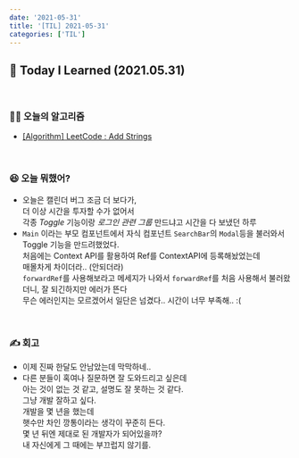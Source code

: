 ```yaml
---
date: '2021-05-31'
title: '[TIL] 2021-05-31'
categories: ['TIL']
---
```


## 🚀 Today I Learned (2021.05.31)

<br/>

### **👨‍💻 오늘의 알고리즘**

-   [\[Algorithm\] LeetCode : Add Strings](https://17-sss.github.io/2021-05-31-AddStrings)

<br/>

### **😆 오늘 뭐했어?**

-   오늘은 캘린더 버그 조금 더 보다가,  
    더 이상 시간을 투자할 수가 없어서  
    각종 _Toggle_ 기능이랑 _로그인 관련 그룹_ 만드냐고 시간을 다 보냈던 하루  
-   `Main` 이라는 부모 컴포넌트에서 자식 컴포넌트 `SearchBar`의 `Modal`등을 불러와서 Toggle 기능을 만드려했었다.  
    처음에는 Context API를 활용하여 Ref를 ContextAPI에 등록해놨었는데  
    매몰차게 차이더라.. (안되더라)  
    `forwardRef`를 사용해보라고 메세지가 나와서 `forwardRef`를 처음 사용해서 불러왔더니, 잘 되긴하지만 에러가 뜬다  
    무슨 에러인지는 모르겠어서 일단은 넘겼다.. 시간이 너무 부족해.. :(  

<br/>

### **✍️ 회고**

-   이제 진짜 한달도 안남았는데 막막하네..
-   다른 분들이 혹여나 질문하면 잘 도와드리고 싶은데  
    아는 것이 없는 것 같고, 설명도 잘 못하는 것 같다.  
    그냥 개발 잘하고 싶다.  
    개발을 몇 년을 했는데  
    햇수만 차인 깡통이라는 생각이 꾸준히 든다.  
    몇 년 뒤엔 제대로 된 개발자가 되어있을까?  
    내 자신에게 그 때에는 부끄럽지 않기를.